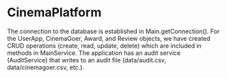 # CinemaPlatform

The connection to the database is established in Main.getConnection(). 
For the UserApp, CinemaGoer, Award, and Review objects, we have created CRUD operations (create, read, update, delete) which are included in methods in MainService. 
The application has an audit service (AuditService) that writes to an audit file (data/audit.csv, data/cinemagoer.csv, etc.).
